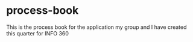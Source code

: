 # process-book
This is the process book for the application my group and I have created this quarter for INFO 360
